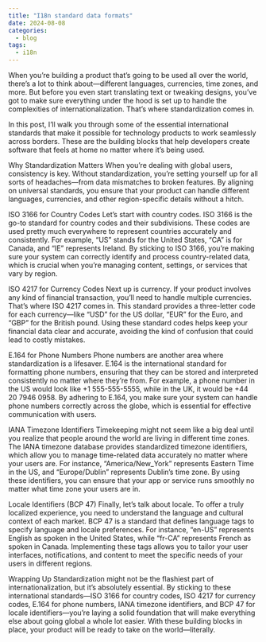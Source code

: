 ```yaml
---
title: "I18n standard data formats"
date: 2024-08-08 
categories:
  - blog
tags:
  - i18n
---
```



When you’re building a product that’s going to be used all over the world, there’s a lot to think about—different languages, currencies, time zones, and more. But before you even start translating text or tweaking designs, you’ve got to make sure everything under the hood is set up to handle the complexities of internationalization. That’s where standardization comes in.

In this post, I’ll walk you through some of the essential international standards that make it possible for technology products to work seamlessly across borders. These are the building blocks that help developers create software that feels at home no matter where it’s being used.

Why Standardization Matters
When you’re dealing with global users, consistency is key. Without standardization, you’re setting yourself up for all sorts of headaches—from data mismatches to broken features. By aligning on universal standards, you ensure that your product can handle different languages, currencies, and other region-specific details without a hitch.

ISO 3166 for Country Codes
Let’s start with country codes. ISO 3166 is the go-to standard for country codes and their subdivisions. These codes are used pretty much everywhere to represent countries accurately and consistently. For example, “US” stands for the United States, “CA” is for Canada, and “IE” represents Ireland. By sticking to ISO 3166, you’re making sure your system can correctly identify and process country-related data, which is crucial when you’re managing content, settings, or services that vary by region.

ISO 4217 for Currency Codes
Next up is currency. If your product involves any kind of financial transaction, you’ll need to handle multiple currencies. That’s where ISO 4217 comes in. This standard provides a three-letter code for each currency—like “USD” for the US dollar, “EUR” for the Euro, and “GBP” for the British pound. Using these standard codes helps keep your financial data clear and accurate, avoiding the kind of confusion that could lead to costly mistakes.

E.164 for Phone Numbers
Phone numbers are another area where standardization is a lifesaver. E.164 is the international standard for formatting phone numbers, ensuring that they can be stored and interpreted consistently no matter where they’re from. For example, a phone number in the US would look like +1 555-555-5555, while in the UK, it would be +44 20 7946 0958. By adhering to E.164, you make sure your system can handle phone numbers correctly across the globe, which is essential for effective communication with users.

IANA Timezone Identifiers
Timekeeping might not seem like a big deal until you realize that people around the world are living in different time zones. The IANA timezone database provides standardized timezone identifiers, which allow you to manage time-related data accurately no matter where your users are. For instance, “America/New_York” represents Eastern Time in the US, and “Europe/Dublin” represents Dublin’s time zone. By using these identifiers, you can ensure that your app or service runs smoothly no matter what time zone your users are in.

Locale Identifiers (BCP 47)
Finally, let’s talk about locale. To offer a truly localized experience, you need to understand the language and cultural context of each market. BCP 47 is a standard that defines language tags to specify language and locale preferences. For instance, “en-US” represents English as spoken in the United States, while “fr-CA” represents French as spoken in Canada. Implementing these tags allows you to tailor your user interfaces, notifications, and content to meet the specific needs of your users in different regions.

Wrapping Up
Standardization might not be the flashiest part of internationalization, but it’s absolutely essential. By sticking to these international standards—ISO 3166 for country codes, ISO 4217 for currency codes, E.164 for phone numbers, IANA timezone identifiers, and BCP 47 for locale identifiers—you’re laying a solid foundation that will make everything else about going global a whole lot easier. With these building blocks in place, your product will be ready to take on the world—literally.






